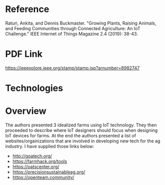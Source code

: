 # Reference
Raturi, Ankita, and Dennis Buckmaster. "Growing Plants, Raising Animals, and Feeding Communities through Connected Agriculture: An IoT Challenge." IEEE Internet of Things Magazine 2.4 (2019): 38-43.

# PDF Link
https://ieeexplore.ieee.org/stamp/stamp.jsp?arnumber=8982747

# Technologies

# Overview
The authors presented 3 idealized farms using IoT technology. They then proceeded to describe where IoT designers should focus when designing IoT devices for farms. At the end the authors presented a list of websites/orgainizations that are involved in developing new tech for the ag industry. I have supplied those links below:

- http://goatech.org/
- https://farmhack.org/tools
- https://oatscenter.org/
- https://precisionsustainableag.org/
- https://openteam.community/


